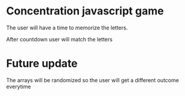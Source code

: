 Concentration javascript game
=================

The user will have a time to memorize the letters. 

After countdown user will match the letters

Future update
====

The arrays will be randomized so the user will get a different outcome everytime
